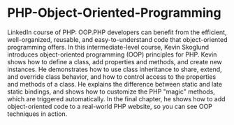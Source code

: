 # PHP-Object-Oriented-Programming
LinkedIn course of PHP: OOP.PHP developers can benefit from the efficient, well-organized, reusable, and easy-to-understand code that object-oriented programming offers. In this intermediate-level course, Kevin Skoglund introduces object-oriented programming (OOP) principles for PHP. Kevin shows how to define a class, add properties and methods, and create new instances. He demonstrates how to use class inheritance to share, extend, and override class behavior, and how to control access to the properties and methods of a class. He explains the difference between static and late static bindings, and shows how to customize the PHP "magic" methods, which are triggered automatically. In the final chapter, he shows how to add object-oriented code to a real-world PHP website, so you can see OOP techniques in action.
